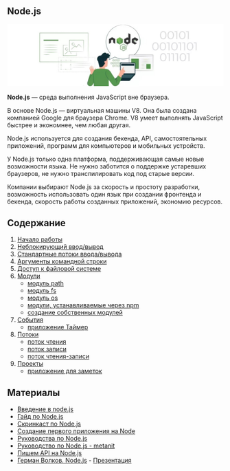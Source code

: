 ## Node.js
![](node/images/node-logo.jpg)

**Node.js** — среда выполнения JavaScript вне браузера.

В основе Node.js — виртуальная машины V8. Она была создана компанией Google для браузера Chrome. V8 умеет выполнять JavaScript быстрее и экономнее, чем любая другая.

Node.js используется для создания бекенда, API, самостоятельных приложений, программ для компьютеров и мобильных устройств.  

У Node.js только одна платформа, поддерживающая самые новые возможности языка. Не нужно заботится о поддержке устаревших браузеров, не нужно транспилировать код под старые версии.

Компании выбирают Node.js за скорость и простоту разработки, возможность использовать один язык при создании фронтенда и бекенда, скорость работы созданных приложений, экономию ресурсов.

## Содержание
1. [Начало работы](node/node-introduction.md)
2. [Неблокирующий ввод/вывод](node/node-io.md)
3. [Стандартные потоки ввода/вывода](node/node-stdio.md)
4. [Аргументы командной строки](node/node-argv.md)
5. [Доступ к файловой системе](node/node-fs-access.md)
6. [Модули](node/node-module.md)
    - [модуль path](node/module/path.md)
    - [модуль fs](node/module/fs.md)
    - [модуль os](node/module/os.md)
    - [модули, устанавливаемые через npm](node/module/npm-module.md)
    - [создание собственных модулей](node/module/create-module.md)
7. [События](node/events.md)
    - [приложение Таймер](node/timer.md)
8. [Потоки](node/flow.md)
    - [поток чтения](node/flow-read.md)
    - [поток записи](node/flow-write.md)
    - [поток чтения-записи](node/flow-read-write.md)
9. [Проекты](node/projects/projects.md)
    - [приложение для заметок](node/projects/notes.md)

## Материалы
- [Введение в node.js](http://imnotgenius.com/vvedeniya-v-node-js/)
- [Гайд по Node.js](https://nodejsdev.ru/guide/)
- [Скринкаст по Node.js](https://learn.javascript.ru/screencast/nodejs)
- [Создание первого приложения на Node](https://webref.ru/dev/first-node-app)
- [Руководства по Node.js](https://nodeguide.ru/doc/)
- [Руководство по Node.js - metanit](https://metanit.com/web/nodejs/)
- [Пишем API на Node.js](https://loftblog.ru/material/1-ustanavlivaem-node-pravilno/)
- [Герман Волков. Node.js](https://youtu.be/qZ5xzkEdkhg) - [Презентация](https://drive.google.com/file/d/1P3mRxOQISJHEatmAEv5X_f1Qk8OEr9rZ/view)